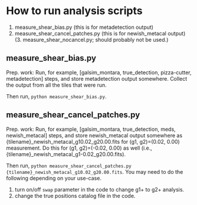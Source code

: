 # How to run analysis scripts

1. measure_shear_bias.py (this is for metadetection output)
2. measure_shear_cancel_patches.py (this is for newish_metacal output)
(3. measure_shear_nocancel.py; should probably not be used.)

## measure_shear_bias.py
Prep. work: Run, for example, [galsim_montara, true_detection, pizza-cutter, metadetection] steps, and store metadetection output somewhere. Collect the output from all the tiles that were run. 

Then run, ```python measure_shear_bias.py```. 


## measure_shear_cancel_patches.py
Prep. work: Run, for example, [galsim_montara, true_detection, meds, newish_metacal] steps, and store newish_metacal output somewhere as {tilename}_newish_metacal_g10.02_g20.00.fits for (g1, g2)=(0.02, 0.00) measurement. Do this for (g1, g2)=(-0.02, 0.00) as well (i.e., {tilename}_newish_metacal_g1-0.02_g20.00.fits). 

Then run, ```python measure_shear_cancel_patches.py {tilename}_newish_metacal_g10.02_g20.00.fits```. 
You may need to do the following depending on your use-case. 
1. turn on/off ```swap``` parameter in the code to change g1+ to g2+ analysis. 
2. change the true positions catalog file in the code. 